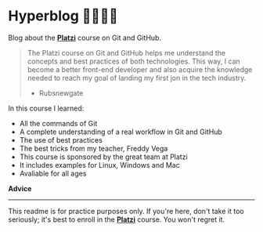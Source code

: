 # Hyperblog 👾👩🏾‍💻
Blog about the [**Platzi**](https://platzi.com/home "Platzi") course on Git and GitHub.
> The Platzi course on Git and GitHub helps me understand the concepts and best practices of both
technologies. This way, I can become a better front-end developer and also acquire the knowledge
needed to reach my goal of landing my first jon in the tech industry.
> - Rubsnewgate

In this course I learned:
* All the commands of Git
* A complete understanding of a real workflow in Git and GitHub
* The use of best practices
* The best tricks from my teacher, Freddy Vega
* This course is sponsored by the great team at Platzi
* It includes examples for Linux, Windows and Mac
* Avaliable for all ages

**Advice**

------------
This readme is for practice purposes only. If you're here, don't take it too seriously; it's best to enroll
in the [**Platzi**](https://platzi.com/cursos/git-github/ "Platzi") course. You won't regret it.